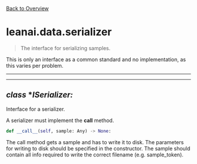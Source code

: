 [Back to Overview](../../README.md)



# leanai.data.serializer

> The interface for serializing samples.

This is only an interface as a common standard and no implementation, as this varies per problem.


---
---
## *class* **ISerializer:*

Interface for a serializer.

A serializer must implement the __call__ method.
```python
def __call__(self, sample: Any) -> None:
````
The call method gets a sample and has to write it to disk.
The parameters for writing to disk should be specified in the constructor.
The sample should contain all info required to write the correct filename (e.g. sample_token).



